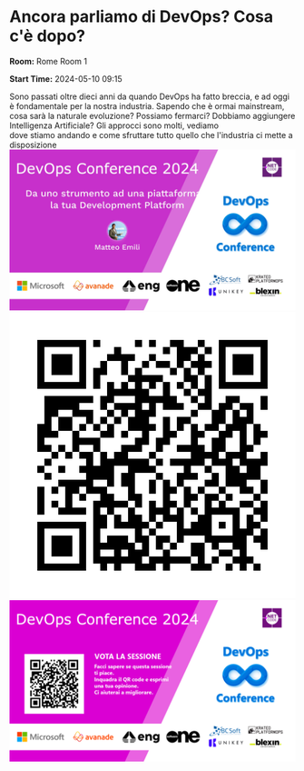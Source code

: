 # Ancora parliamo di DevOps? Cosa c'è dopo?
**Room:** Rome Room 1

**Start Time:** 2024-05-10 09:15

Sono passati oltre dieci anni da quando DevOps ha fatto breccia, e ad oggi è fondamentale per la nostra industria. Sapendo che è ormai mainstream, cosa sarà la naturale evoluzione? Possiamo fermarci? Dobbiamo aggiungere Intelligenza Artificiale? Gli approcci sono molti, vediamo dove stiamo andando e come sfruttare tutto quello che l'industria ci mette a disposizione
![Banner](room1_09_15.jpeg 'SessionBanner')
![QR](qr.png 'Qr')
![Voting Banner](votingBanner.png 'Voting Banner')

